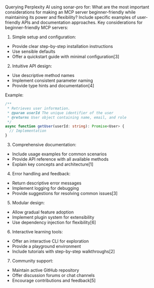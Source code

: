 Querying Perplexity AI using sonar-pro for: What are the most important considerations for making an MCP server beginner-friendly while maintaining its power and flexibility? Include specific examples of user-friendly APIs and documentation approaches.
Key considerations for beginner-friendly MCP servers:

1. Simple setup and configuration:
- Provide clear step-by-step installation instructions
- Use sensible defaults
- Offer a quickstart guide with minimal configuration[3]

2. Intuitive API design:
- Use descriptive method names
- Implement consistent parameter naming
- Provide type hints and documentation[4]

Example:
```typescript
/**
 * Retrieves user information.
 * @param userId The unique identifier of the user
 * @returns User object containing name, email, and role
 */
async function getUser(userId: string): Promise<User> {
  // Implementation
}
```

3. Comprehensive documentation:
- Include usage examples for common scenarios
- Provide API reference with all available methods
- Explain key concepts and architecture[1]

4. Error handling and feedback:
- Return descriptive error messages
- Implement logging for debugging
- Provide suggestions for resolving common issues[3]

5. Modular design:
- Allow gradual feature adoption
- Implement plugin system for extensibility
- Use dependency injection for flexibility[6]

6. Interactive learning tools:
- Offer an interactive CLI for exploration
- Provide a playground environment
- Include tutorials with step-by-step walkthroughs[2]

7. Community support:
- Maintain active GitHub repository
- Offer discussion forums or chat channels
- Encourage contributions and feedback[5]